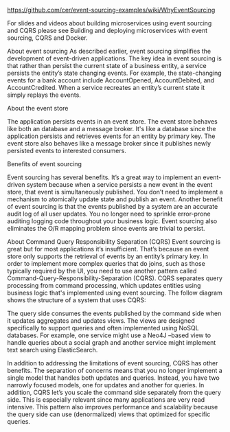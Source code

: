 
https://github.com/cer/event-sourcing-examples/wiki/WhyEventSourcing

For slides and videos about building microservices using event sourcing and CQRS please see Building and deploying microservices with event sourcing, CQRS and Docker.

About event sourcing
As described earlier, event sourcing simplifies the development of event-driven applications. The key idea in event sourcing is that rather than persist the current state of a business entity, a service persists the entity’s state changing events. For example, the state-changing events for a bank account include AccountOpened, AccountDebited, and AccountCredited. When a service recreates an entity’s current state it simply replays the events.



About the event store

The application persists events in an event store. The event store behaves like both an database and a message broker. It's like a database since the application persists and retrieves events for an entity by primary key. The event store also behaves like a message broker since it publishes newly persisted events to interested consumers.

Benefits of event sourcing

Event sourcing has several benefits. It’s a great way to implement an event-driven system because when a service persists a new event in the event store, that event is simultaneously published. You don’t need to implement a mechanism to atomically update state and publish an event. Another benefit of event sourcing is that the events published by a system are an accurate audit log of all user updates. You no longer need to sprinkle error-prone auditing logging code throughout your business logic. Event sourcing also eliminates the O/R mapping problem since events are trivial to persist.

About Command Query Responsibility Separation (CQRS)
Event sourcing is great but for most applications it’s insufficient. That’s because an event store only supports the retrieval of events by an entity’s primary key. In order to implement more complex queries that do joins, such as those typically required by the UI, you need to use another pattern called Command-Query-Responsibility-Separation (CQRS). CQRS separates query processing from command processing, which updates entities using business logic that's implemented using event sourcing. The follow diagram shows the structure of a system that uses CQRS:



The query side consumes the events published by the command side when it updates aggregates and updates views. The views are designed specifically to support queries and often implemented using NoSQL databases. For example, one service might use a Neo4J –based view to handle queries about a social graph and another service might implement text search using ElasticSearch.

In addition to addressing the limitations of event sourcing, CQRS has other benefits. The separation of concerns means that you no longer implement a single model that handles both updates and queries. Instead, you have two narrowly focused models, one for updates and another for queries. In addition, CQRS let’s you scale the command side separately from the query side. This is especially relevant since many applications are very read intensive. This pattern also improves performance and scalability because the query side can use (denormalized) views that optimized for specific queries.


